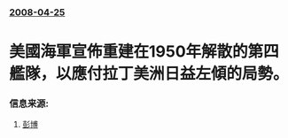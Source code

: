 ### [2008-04-25](/news/2008/04/25/index.md)

##### 
# 美國海軍宣佈重建在1950年解散的第四艦隊，以應付拉丁美洲日益左傾的局勢。




### 信息来源:

1. [彭博](http://www.bloomberg.com/apps/news?pid=20601086&sid=ahYX94CKdPRA&refer=latin_america)
